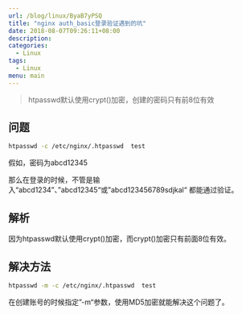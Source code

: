 ```yaml
---
url: /blog/linux/ByaB7yPSQ
title: "nginx auth_basic登录验证遇到的坑"
date: 2018-08-07T09:26:11+08:00
description:
categories:
  - Linux
tags:
  - Linux
menu: main
---
```


> htpasswd默认使用crypt()加密，创建的密码只有前8位有效

## 问题

```bash
htpasswd -c /etc/nginx/.htpasswd  test

```

假如，密码为abcd12345

那么在登录的时候，不管是输入“abcd1234”、”abcd12345“或”abcd123456789sdjkal“ 都能通过验证。

## 解析

因为htpasswd默认使用crypt()加密，而crypt()加密只有前面8位有效。

## 解决方法

```bash
htpasswd -m -c /etc/nginx/.htpasswd  test

```

在创建账号的时候指定”-m“参数，使用MD5加密就能解决这个问题了。